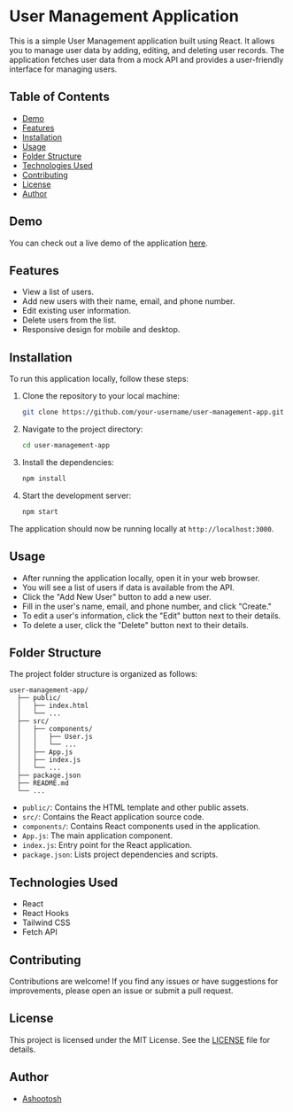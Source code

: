 
# User Management Application

This is a simple User Management application built using React. It allows you to manage user data by adding, editing, and deleting user records. The application fetches user data from a mock API and provides a user-friendly interface for managing users.

## Table of Contents

- [Demo](#demo)
- [Features](#features)
- [Installation](#installation)
- [Usage](#usage)
- [Folder Structure](#folder-structure)
- [Technologies Used](#technologies-used)
- [Contributing](#contributing)
- [License](#license)
- [Author](#author)

## Demo

You can check out a live demo of the application [here](#).

## Features

- View a list of users.
- Add new users with their name, email, and phone number.
- Edit existing user information.
- Delete users from the list.
- Responsive design for mobile and desktop.

## Installation

To run this application locally, follow these steps:

1. Clone the repository to your local machine:

   ```bash
   git clone https://github.com/your-username/user-management-app.git
   ```

2. Navigate to the project directory:

   ```bash
   cd user-management-app
   ```

3. Install the dependencies:

   ```bash
   npm install
   ```

4. Start the development server:

   ```bash
   npm start
   ```

The application should now be running locally at `http://localhost:3000`.

## Usage

- After running the application locally, open it in your web browser.
- You will see a list of users if data is available from the API.
- Click the "Add New User" button to add a new user.
- Fill in the user's name, email, and phone number, and click "Create."
- To edit a user's information, click the "Edit" button next to their details.
- To delete a user, click the "Delete" button next to their details.

## Folder Structure

The project folder structure is organized as follows:

```
user-management-app/
  ├── public/
  │   ├── index.html
  │   └── ...
  ├── src/
  │   ├── components/
  │   │   ├── User.js
  │   │   └── ...
  │   ├── App.js
  │   ├── index.js
  │   └── ...
  ├── package.json
  ├── README.md
  └── ...
```

- `public/`: Contains the HTML template and other public assets.
- `src/`: Contains the React application source code.
- `components/`: Contains React components used in the application.
- `App.js`: The main application component.
- `index.js`: Entry point for the React application.
- `package.json`: Lists project dependencies and scripts.

## Technologies Used

- React
- React Hooks
- Tailwind CSS
- Fetch API

## Contributing

Contributions are welcome! If you find any issues or have suggestions for improvements, please open an issue or submit a pull request.

## License

This project is licensed under the MIT License. See the [LICENSE](LICENSE) file for details.

## Author

- [Ashootosh](https://github.com/ashoo-tosh)
```

